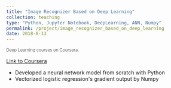 ```yaml
---
title: "Image Recognizer Based on Deep Learning"
collection: teaching
type: "Python, Jupyter Notebook, DeepLearning, ANN, Numpy"
permalink: /project/image_recognizer_based_on_deep_learning
date: 2018-8-13
---
```


<span style="color: #666666; font-size: 0.8em;">Deep Learning courses on Coursera.</span>

[Link to Coursera](https://www.coursera.org/specializations/deep-learning)

- Developed a neural network model from scratch with Python 
- Vectorized logistic regression's gradient output by Numpy